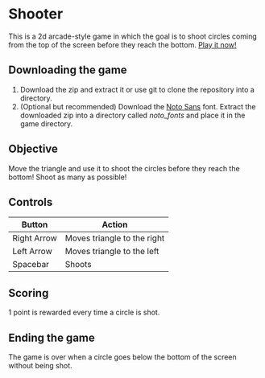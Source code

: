Shooter
=======

This is a 2d arcade-style game in which the goal is to shoot circles coming from the top of the screen before they reach the bottom.
<a href="https://szokeasaurusrex.github.io/shooter">Play it now!</a>

Downloading the game
--------------------

1. Download the zip and extract it or use git to clone the repository into a directory.
2. (Optional but recommended) Download the <a href="https://noto-website.storage.googleapis.com/pkgs/NotoSans-hinted.zip">Noto Sans</a> font. Extract the downloaded zip into a directory called *noto_fonts* and place it in the game directory.

Objective
---------

Move the triangle and use it to shoot the circles before they reach the bottom! Shoot as many as possible!

Controls
--------

|Button|Action|
|------|------|
|Right Arrow|Moves triangle to the right|
|Left Arrow|Moves triangle to the left|
|Spacebar|Shoots|

Scoring
-------

1 point is rewarded every time a circle is shot.

Ending the game
---------------

The game is over when a circle goes below the bottom of the screen without being shot.
